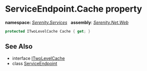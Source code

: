 # ServiceEndpoint.Cache property
**namespace:** *[Serenity.Services](../../README.md#serenity.services-namespace)*   **assembly**: *[Serenity.Net.Web](../../README.md)*

```csharp
protected ITwoLevelCache Cache { get; }
```

## See Also

* interface [ITwoLevelCache](../Serenity.Net.Core/../../Serenity.Abstractions/ITwoLevelCache.md)
* class [ServiceEndpoint](../ServiceEndpoint.md)